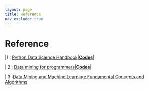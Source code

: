 ```yaml
---
layout: page
title: Reference
nav_exclude: true
---
```


# Reference

|1 : [Python Data Science Handbook](https://jakevdp.github.io/PythonDataScienceHandbook/)|[**Codes**](https://github.com/jakevdp/PythonDataScienceHandbook)|


| 2 : [Data mining for programmers](https://www.dropbox.com/s/ivy5pvhm5ve4rc0/dataplusscience.ir-guide-to-datamining.pdf?dl=1)|[**Codes**](https://github.com/zacharski/pg2dm-python)|


| 3 :[Data Mining and Machine Learning: Fundamental Concepts and Algorithms](https://dataminingbook.info/)|

